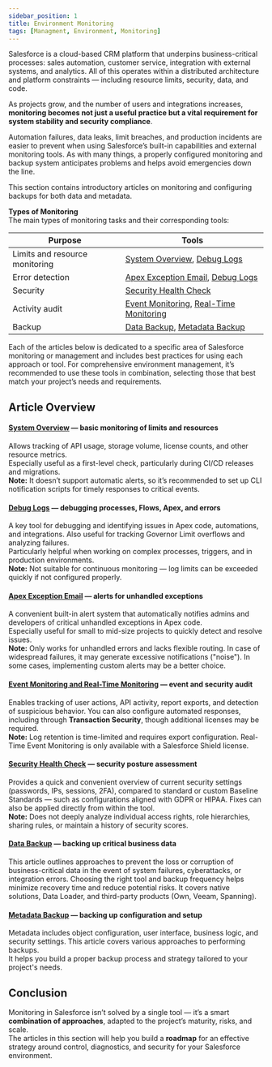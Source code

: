 ```yaml
---
sidebar_position: 1
title: Environment Monitoring
tags: [Managment, Environment, Monitoring]
---
```

Salesforce is a cloud-based CRM platform that underpins business-critical processes: sales automation, customer service, integration with external systems, and analytics. All of this operates within a distributed architecture and platform constraints — including resource limits, security, data, and code.

As projects grow, and the number of users and integrations increases, **monitoring becomes not just a useful practice but a vital requirement for system stability and security compliance**.

Automation failures, data leaks, limit breaches, and production incidents are easier to prevent when using Salesforce’s built-in capabilities and external monitoring tools. As with many things, a properly configured monitoring and backup system anticipates problems and helps avoid emergencies down the line.

This section contains introductory articles on monitoring and configuring backups for both data and metadata.

**Types of Monitoring**  
The main types of monitoring tasks and their corresponding tools:

|Purpose|Tools|
|---|---|
|Limits and resource monitoring|[System Overview](../02_06_Environments/02_06_04_SF_System_Overview.md), [Debug Logs](../02_06_Environments/02_06_06_SF_Debug_Logs.md)|
|Error detection|[Apex Exception Email](../02_06_Environments/02_06_07_SF_Apex_Exception_Email.md), [Debug Logs](../02_06_Environments/02_06_06_SF_Debug_Logs.md)|
|Security|[Security Health Check](../02_06_Environments/02_06_08_SF_Health_Check.md)|
|Activity audit|[Event Monitoring](../02_06_Environments/02_06_05_SF_Event_Monitoring.md), [Real-Time Monitoring](../02_06_Environments/02_06_05_SF_Event_Monitoring.md)|
|Backup|[Data Backup](../02_06_Environments/02_06_03_Data_Backup.md), [Metadata Backup](../02_06_Environments/02_06_02_Metadata_Backup.md)|

Each of the articles below is dedicated to a specific area of Salesforce monitoring or management and includes best practices for using each approach or tool. For comprehensive environment management, it’s recommended to use these tools in combination, selecting those that best match your project’s needs and requirements.

## Article Overview
#### [**System Overview**](../02_06_Environments/02_06_04_SF_System_Overview.md) — basic monitoring of limits and resources
<!-- TODO: add link to 02_06_04_SF_System_Overview -->
Allows tracking of API usage, storage volume, license counts, and other resource metrics.  
Especially useful as a first-level check, particularly during CI/CD releases and migrations.  
**Note:** It doesn’t support automatic alerts, so it’s recommended to set up CLI notification scripts for timely responses to critical events.

#### [**Debug Logs**](../02_06_Environments/02_06_06_SF_Debug_Logs.md) — debugging processes, Flows, Apex, and errors
A key tool for debugging and identifying issues in Apex code, automations, and integrations. Also useful for tracking Governor Limit overflows and analyzing failures.  
Particularly helpful when working on complex processes, triggers, and in production environments.  
**Note:** Not suitable for continuous monitoring — log limits can be exceeded quickly if not configured properly.

#### [**Apex Exception Email**](../02_06_Environments/02_06_07_SF_Apex_Exception_Email.md) — alerts for unhandled exceptions
A convenient built-in alert system that automatically notifies admins and developers of critical unhandled exceptions in Apex code.  
Especially useful for small to mid-size projects to quickly detect and resolve issues.  
**Note:** Only works for unhandled errors and lacks flexible routing. In case of widespread failures, it may generate excessive notifications ("noise"). In some cases, implementing custom alerts may be a better choice.

#### [**Event Monitoring** and **Real-Time Monitoring**](../02_06_Environments/02_06_05_SF_Event_Monitoring.md) — event and security audit
Enables tracking of user actions, API activity, report exports, and detection of suspicious behavior. You can also configure automated responses, including through **Transaction Security**, though additional licenses may be required.  
**Note:** Log retention is time-limited and requires export configuration. Real-Time Event Monitoring is only available with a Salesforce Shield license.

#### [**Security Health Check**](../02_06_Environments/02_06_08_SF_Health_Check.md) — security posture assessment
Provides a quick and convenient overview of current security settings (passwords, IPs, sessions, 2FA), compared to standard or custom Baseline Standards — such as configurations aligned with GDPR or HIPAA. Fixes can also be applied directly from within the tool.  
**Note:** Does not deeply analyze individual access rights, role hierarchies, sharing rules, or maintain a history of security scores.

#### [**Data Backup**](../02_06_Environments/02_06_03_Data_Backup.md) — backing up critical business data
This article outlines approaches to prevent the loss or corruption of business-critical data in the event of system failures, cyberattacks, or integration errors. Choosing the right tool and backup frequency helps minimize recovery time and reduce potential risks. It covers native solutions, Data Loader, and third-party products (Own, Veeam, Spanning).

#### [**Metadata Backup**](../02_06_Environments/02_06_02_Metadata_Backup.md) — backing up configuration and setup
Metadata includes object configuration, user interface, business logic, and security settings. This article covers various approaches to performing backups.  
It helps you build a proper backup process and strategy tailored to your project's needs.

## Conclusion
Monitoring in Salesforce isn’t solved by a single tool — it’s a smart **combination of approaches**, adapted to the project’s maturity, risks, and scale.  
The articles in this section will help you build a **roadmap** for an effective strategy around control, diagnostics, and security for your Salesforce environment.
